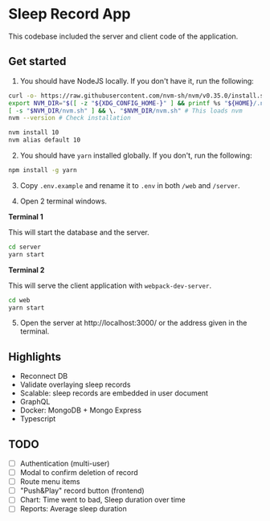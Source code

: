 # Sleep Record App

This codebase included the server and client code of the application.

## Get started

1. You should have NodeJS locally. If you don't have it, run the following:

```bash
curl -o- https://raw.githubusercontent.com/nvm-sh/nvm/v0.35.0/install.sh | bash # Install nvm
export NVM_DIR="$([ -z "${XDG_CONFIG_HOME-}" ] && printf %s "${HOME}/.nvm" || printf %s "${XDG_CONFIG_HOME}/nvm")"
[ -s "$NVM_DIR/nvm.sh" ] && \. "$NVM_DIR/nvm.sh" # This loads nvm
nvm --version # Check installation

nvm install 10
nvm alias default 10
```

2. You should have `yarn` installed globally. If you don't, run the following:

```bash
npm install -g yarn
```

3. Copy `.env.example` and rename it to `.env` in both `/web` and `/server`.

4. Open 2 terminal windows.

**Terminal 1**

This will start the database and the server.

```bash
cd server
yarn start
```

**Terminal 2**

This will serve the client application with `webpack-dev-server`.

```bash
cd web
yarn start
```

5. Open the server at http://localhost:3000/ or the address given in the terminal.

## Highlights

- Reconnect DB
- Validate overlaying sleep records
- Scalable: sleep records are embedded in user document
- GraphQL
- Docker: MongoDB + Mongo Express
- Typescript

## TODO

- [ ] Authentication (multi-user)
- [ ] Modal to confirm deletion of record
- [ ] Route menu items
- [ ] "Push&Play" record button (frontend)
- [ ] Chart: Time went to bad, Sleep duration over time
- [ ] Reports: Average sleep duration
